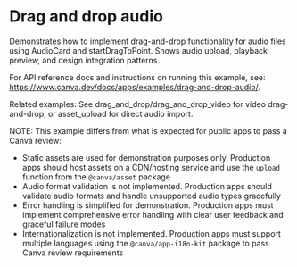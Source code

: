 # Drag and drop audio

Demonstrates how to implement drag-and-drop functionality for audio files using AudioCard and startDragToPoint. Shows audio upload, playback preview, and design integration patterns.

For API reference docs and instructions on running this example, see: https://www.canva.dev/docs/apps/examples/drag-and-drop-audio/.

Related examples: See drag_and_drop/drag_and_drop_video for video drag-and-drop, or asset_upload for direct audio import.

NOTE: This example differs from what is expected for public apps to pass a Canva review:

- Static assets are used for demonstration purposes only. Production apps should host assets on a CDN/hosting service and use the `upload` function from the `@canva/asset` package
- Audio format validation is not implemented. Production apps should validate audio formats and handle unsupported audio types gracefully
- Error handling is simplified for demonstration. Production apps must implement comprehensive error handling with clear user feedback and graceful failure modes
- Internationalization is not implemented. Production apps must support multiple languages using the `@canva/app-i18n-kit` package to pass Canva review requirements
